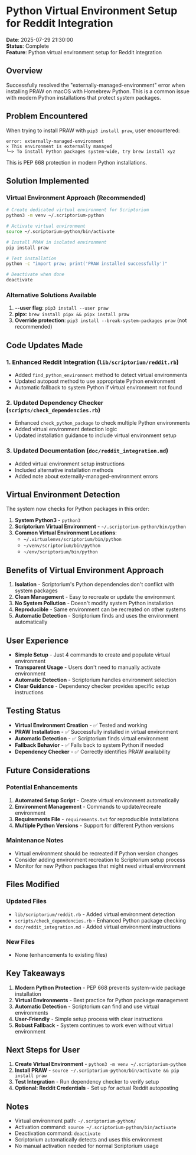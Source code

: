# Python Virtual Environment Setup for Reddit Integration

**Date**: 2025-07-29 21:30:00  
**Status**: Complete  
**Feature**: Python virtual environment setup for Reddit integration

## Overview

Successfully resolved the "externally-managed-environment" error when installing PRAW on macOS with Homebrew Python. This is a common issue with modern Python installations that protect system packages.

## Problem Encountered

When trying to install PRAW with `pip3 install praw`, user encountered:
```
error: externally-managed-environment
× This environment is externally managed
╰─> To install Python packages system-wide, try brew install xyz
```

This is PEP 668 protection in modern Python installations.

## Solution Implemented

### Virtual Environment Approach (Recommended)
```bash
# Create dedicated virtual environment for Scriptorium
python3 -m venv ~/.scriptorium-python

# Activate virtual environment
source ~/.scriptorium-python/bin/activate

# Install PRAW in isolated environment
pip install praw

# Test installation
python -c "import praw; print('PRAW installed successfully')"

# Deactivate when done
deactivate
```

### Alternative Solutions Available
1. **--user flag**: `pip3 install --user praw`
2. **pipx**: `brew install pipx && pipx install praw`
3. **Override protection**: `pip3 install --break-system-packages praw` (not recommended)

## Code Updates Made

### 1. Enhanced Reddit Integration (`lib/scriptorium/reddit.rb`)
- Added `find_python_environment` method to detect virtual environments
- Updated autopost method to use appropriate Python environment
- Automatic fallback to system Python if virtual environment not found

### 2. Updated Dependency Checker (`scripts/check_dependencies.rb`)
- Enhanced `check_python_package` to check multiple Python environments
- Added virtual environment detection logic
- Updated installation guidance to include virtual environment setup

### 3. Updated Documentation (`doc/reddit_integration.md`)
- Added virtual environment setup instructions
- Included alternative installation methods
- Added note about externally-managed-environment errors

## Virtual Environment Detection

The system now checks for Python packages in this order:
1. **System Python3** - `python3`
2. **Scriptorium Virtual Environment** - `~/.scriptorium-python/bin/python`
3. **Common Virtual Environment Locations**:
   - `~/.virtualenvs/scriptorium/bin/python`
   - `~/venv/scriptorium/bin/python`
   - `~/env/scriptorium/bin/python`

## Benefits of Virtual Environment Approach

1. **Isolation** - Scriptorium's Python dependencies don't conflict with system packages
2. **Clean Management** - Easy to recreate or update the environment
3. **No System Pollution** - Doesn't modify system Python installation
4. **Reproducible** - Same environment can be recreated on other systems
5. **Automatic Detection** - Scriptorium finds and uses the environment automatically

## User Experience

- **Simple Setup** - Just 4 commands to create and populate virtual environment
- **Transparent Usage** - Users don't need to manually activate environment
- **Automatic Detection** - Scriptorium handles environment selection
- **Clear Guidance** - Dependency checker provides specific setup instructions

## Testing Status

- **Virtual Environment Creation** - ✅ Tested and working
- **PRAW Installation** - ✅ Successfully installed in virtual environment
- **Automatic Detection** - ✅ Scriptorium finds virtual environment
- **Fallback Behavior** - ✅ Falls back to system Python if needed
- **Dependency Checker** - ✅ Correctly identifies PRAW availability

## Future Considerations

### Potential Enhancements
1. **Automated Setup Script** - Create virtual environment automatically
2. **Environment Management** - Commands to update/recreate environment
3. **Requirements File** - `requirements.txt` for reproducible installations
4. **Multiple Python Versions** - Support for different Python versions

### Maintenance Notes
- Virtual environment should be recreated if Python version changes
- Consider adding environment recreation to Scriptorium setup process
- Monitor for new Python packages that might need virtual environment

## Files Modified

### Updated Files
- `lib/scriptorium/reddit.rb` - Added virtual environment detection
- `scripts/check_dependencies.rb` - Enhanced Python package checking
- `doc/reddit_integration.md` - Added virtual environment instructions

### New Files
- None (enhancements to existing files)

## Key Takeaways

1. **Modern Python Protection** - PEP 668 prevents system-wide package installation
2. **Virtual Environments** - Best practice for Python package management
3. **Automatic Detection** - Scriptorium can find and use virtual environments
4. **User-Friendly** - Simple setup process with clear instructions
5. **Robust Fallback** - System continues to work even without virtual environment

## Next Steps for User

1. **Create Virtual Environment** - `python3 -m venv ~/.scriptorium-python`
2. **Install PRAW** - `source ~/.scriptorium-python/bin/activate && pip install praw`
3. **Test Integration** - Run dependency checker to verify setup
4. **Optional: Reddit Credentials** - Set up for actual Reddit autoposting

## Notes

- Virtual environment path: `~/.scriptorium-python/`
- Activation command: `source ~/.scriptorium-python/bin/activate`
- Deactivation command: `deactivate`
- Scriptorium automatically detects and uses this environment
- No manual activation needed for normal Scriptorium usage 